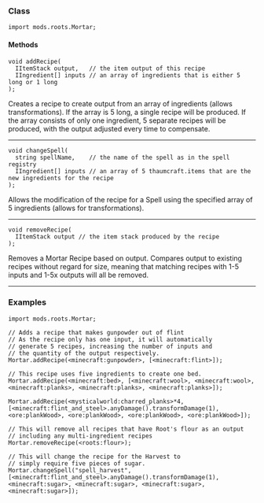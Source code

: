 
### Class

```zenscript
import mods.roots.Mortar;
```

#### Methods

```zenscript
void addRecipe(
  IItemStack output,   // the item output of this recipe
  IIngredient[] inputs // an array of ingredients that is either 5 long or 1 long
);
```

Creates a recipe to create output from an array of ingredients (allows transformations). If the array is 5 long, a single recipe will be produced. If the array consists of only one ingredient, 5 separate recipes will be produced, with the output adjusted every time to compensate.

---


```zenscript
void changeSpell(
  string spellName,    // the name of the spell as in the spell registry
  IIngredient[] inputs // an array of 5 thaumcraft.items that are the new ingredients for the recipe
);
```

Allows the modification of the recipe for a Spell using the specified array of 5 ingredients (allows for transformations).

---


```zenscript
void removeRecipe(
  IItemStack output // the item stack produced by the recipe
);
```

Removes a Mortar Recipe based on output. Compares output to existing recipes without regard for size, meaning that matching recipes with 1-5 inputs and 1-5x outputs will all be removed.

---


### Examples

```zenscript
import mods.roots.Mortar;

// Adds a recipe that makes gunpowder out of flint
// As the recipe only has one input, it will automatically
// generate 5 recipes, increasing the number of inputs and
// the quantity of the output respectively.
Mortar.addRecipe(<minecraft:gunpowder>, [<minecraft:flint>]);

// This recipe uses five ingredients to create one bed.
Mortar.addRecipe(<minecraft:bed>, [<minecraft:wool>, <minecraft:wool>, <minecraft:planks>, <minecraft:planks>, <minecraft:planks>]);

Mortar.addRecipe(<mysticalworld:charred_planks>*4, [<minecraft:flint_and_steel>.anyDamage().transformDamage(1), <ore:plankWood>, <ore:plankWood>, <ore:plankWood>, <ore:plankWood>]);

// This will remove all recipes that have Root's flour as an output
// including any multi-ingredient recipes
Mortar.removeRecipe(<roots:flour>);

// This will change the recipe for the Harvest to
// simply require five pieces of sugar.
Mortar.changeSpell("spell_harvest", [<minecraft:flint_and_steel>.anyDamage().transformDamage(1), <minecraft:sugar>, <minecraft:sugar>, <minecraft:sugar>, <minecraft:sugar>]);
```
